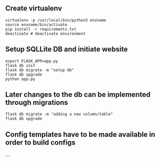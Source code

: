 

## Create virtualenv

```
virtualenv -p /usr/local/bin/python3 envname
source envname/bin/activate
pip install -r requirements.txt
deactivate # deactivate environment
```

## Setup SQLLite DB and initiate website

```
export FLASK_APP=app.py
flask db init
flask db migrate -m "setup db"
flask db upgrade
python app.py
```

## Later changes to the db can be implemented through migrations
```
flask db migrate -m "adding a new column/table"
flask db upgrade
```

## Config templates have to be made available in order to build configs
....
